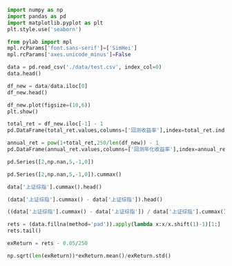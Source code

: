 ```python
import numpy as np
import pandas as pd
import matplotlib.pyplot as plt
plt.style.use('seaborn')

from pylab import mpl
mpl.rcParams['font.sans-serif']=['SimHei']
mpl.rcParams['axes.unicode_minus']=False
```

```python
data = pd.read_csv('./data/test.csv', index_col=0)
data.head()
```

```python
df_new = data/data.iloc[0]
df_new.head()
```

```python
df_new.plot(figsize=(10,6))
plt.show()
```

```python
total_ret = df_new.iloc[-1] - 1
pd.DataFrame(total_ret.values,columns=['回测收益率'],index=total_ret.index)
```

```python
annual_ret = pow(1+total_ret,250/len(df_new)) - 1
pd.DataFrame(annual_ret.values,columns=['回测年化收益率'],index=annual_ret.index)
```

```python
pd.Series([2,np.nan,5,-1,0])
```

```python
pd.Series([2,np.nan,5,-1,0]).cummax()
```

```python
data['上证综指'].cummax().head()
```

```python
(data['上证综指'].cummax() - data['上证综指']).head()
```

```python
((data['上证综指'].cummax() - data['上证综指']) / data['上证综指'].cummax()).max()
```

```python
rets = (data.fillna(method='pad')).apply(lambda x:x/x.shift(1)-1)[1:]
rets.tail()
```

```python
exReturn = rets - 0.05/250
```

```python
np.sqrt(len(exReturn))*exReturn.mean()/exReturn.std()
```

